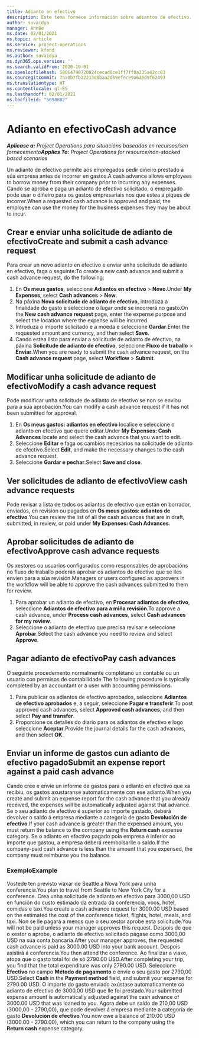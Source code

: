 ```yaml
---
title: Adianto en efectivo
description: Este tema fornece información sobre adiantos de efectivo.
author: suvaidya
manager: AnnBe
ms.date: 02/01/2021
ms.topic: article
ms.service: project-operations
ms.reviewer: kfend
ms.author: suvaidya
ms.dyn365.ops.version: ''
ms.search.validFrom: 2020-10-01
ms.openlocfilehash: 58864790720824cecad8ce1ff7ff0a335a42cc03
ms.sourcegitcommit: 7aa0b7fb22213d8baa2d69efece9a636d9f62493
ms.translationtype: HT
ms.contentlocale: gl-ES
ms.lasthandoff: 02/01/2021
ms.locfileid: "5098882"
---
```

# <a name="cash-advance"></a><span data-ttu-id="48cf8-103">Adianto en efectivo</span><span class="sxs-lookup"><span data-stu-id="48cf8-103">Cash advance</span></span>

<span data-ttu-id="48cf8-104">_**Aplícase a:** Project Operations para situacións baseadas en recursos/sen fornecemento_</span><span class="sxs-lookup"><span data-stu-id="48cf8-104">_**Applies To:** Project Operations for resource/non-stocked based scenarios_</span></span>

<span data-ttu-id="48cf8-105">Un adianto de efectivo permite aos empregados pedir diñeiro prestado á súa empresa antes de incorrer en gastos.</span><span class="sxs-lookup"><span data-stu-id="48cf8-105">A cash advance allows employees to borrow money from their company prior to incurring any expenses.</span></span> <span data-ttu-id="48cf8-106">Cando se aproba e paga un adianto de efectivo solicitado, o empregado pode usar o diñeiro para os gastos empresariais nos que estea a piques de incorrer.</span><span class="sxs-lookup"><span data-stu-id="48cf8-106">When a requested cash advance is approved and paid, the employee can use the money for the business expenses they may be about to incur.</span></span> 

## <a name="create-and-submit-a-cash-advance-request"></a><span data-ttu-id="48cf8-107">Crear e enviar unha solicitude de adianto de efectivo</span><span class="sxs-lookup"><span data-stu-id="48cf8-107">Create and submit a cash advance request</span></span>
<span data-ttu-id="48cf8-108">Para crear un novo adianto en efectivo e enviar unha solicitude de adianto en efectivo, faga o seguinte:</span><span class="sxs-lookup"><span data-stu-id="48cf8-108">To create a new cash advance and submit a cash advance request, do the following:</span></span> 

1. <span data-ttu-id="48cf8-109">En **Os meus gastos**, seleccione **Adiantos en efectivo** > **Novo**.</span><span class="sxs-lookup"><span data-stu-id="48cf8-109">Under **My Expenses**, select **Cash advances** > **New**.</span></span> 
2. <span data-ttu-id="48cf8-110">Na páxina **Nova solicitude de adianto de efectivo**, introduza a finalidade do gasto e seleccione o lugar onde se incorrerá no gasto.</span><span class="sxs-lookup"><span data-stu-id="48cf8-110">On the **New cash advance request** page, enter the expense purpose and select the location where the expense will be incurred.</span></span>
3. <span data-ttu-id="48cf8-111">Introduza o importe solicitado e a moeda e seleccione **Gardar**.</span><span class="sxs-lookup"><span data-stu-id="48cf8-111">Enter the requested amount and currency, and then select **Save**.</span></span> 
4. <span data-ttu-id="48cf8-112">Cando estea listo para enviar a solicitude de adianto de efectivo, na páxina **Solicitude de adianto de efectivo**, seleccione **Fluxo de traballo** > **Enviar**.</span><span class="sxs-lookup"><span data-stu-id="48cf8-112">When you are ready to submit the cash advance request, on the **Cash advance request** page, select **Workflow** > **Submit**.</span></span>

## <a name="modify-a-cash-advance-request"></a><span data-ttu-id="48cf8-113">Modificar unha solicitude de adianto de efectivo</span><span class="sxs-lookup"><span data-stu-id="48cf8-113">Modify a cash advance request</span></span>

<span data-ttu-id="48cf8-114">Pode modificar unha solicitude de adianto de efectivo se non se enviou para a súa aprobación.</span><span class="sxs-lookup"><span data-stu-id="48cf8-114">You can modify a cash advance request if it has not been submitted for approval.</span></span>

1. <span data-ttu-id="48cf8-115">En **Os meus gastos: adiantos en efectivo** localice e seleccione o adianto en efectivo que quere editar.</span><span class="sxs-lookup"><span data-stu-id="48cf8-115">Under **My Expenses: Cash Advances** locate and select the cash advance that you want to edit.</span></span>
2. <span data-ttu-id="48cf8-116">Seleccione **Editar** e faga os cambios necesarios na solicitude de adianto de efectivo.</span><span class="sxs-lookup"><span data-stu-id="48cf8-116">Select **Edit**, and make the necessary changes to the cash advance request.</span></span> 
3. <span data-ttu-id="48cf8-117">Seleccione **Gardar e pechar**.</span><span class="sxs-lookup"><span data-stu-id="48cf8-117">Select **Save and close**.</span></span>


## <a name="view-cash-advance-requests"></a><span data-ttu-id="48cf8-118">Ver solicitudes de adianto de efectivo</span><span class="sxs-lookup"><span data-stu-id="48cf8-118">View cash advance requests</span></span>
<span data-ttu-id="48cf8-119">Pode revisar a lista de todos os adiantos de efectivo que están en borrador, enviados, en revisión ou pagados en **Os meus gastos: adiantos de efectivo**.</span><span class="sxs-lookup"><span data-stu-id="48cf8-119">You can review the list of all the cash advances that are in draft, submitted, in review, or paid under **My Expenses: Cash Advances**.</span></span> 

## <a name="approve-cash-advance-requests"></a><span data-ttu-id="48cf8-120">Aprobar solicitudes de adianto de efectivo</span><span class="sxs-lookup"><span data-stu-id="48cf8-120">Approve cash advance requests</span></span>

<span data-ttu-id="48cf8-121">Os xestores ou usuarios configurados como responsables de aprobacións no fluxo de traballo poderán aprobar os adiantos de efectivo que se lles envíen para a súa revisión.</span><span class="sxs-lookup"><span data-stu-id="48cf8-121">Managers or users configured as approvers in the workflow will be able to approve the cash advances submitted to them for review.</span></span> 

1. <span data-ttu-id="48cf8-122">Para aprobar un adianto de efectivo, en **Procesar adiantos de efectivo**, seleccione **Adiantos de efectivo para a miña revisión**.</span><span class="sxs-lookup"><span data-stu-id="48cf8-122">To approve a cash advance, under **Process cash advances**, select **Cash advances for my review**.</span></span>
2. <span data-ttu-id="48cf8-123">Seleccione o adianto de efectivo que precisa revisar e seleccione **Aprobar**.</span><span class="sxs-lookup"><span data-stu-id="48cf8-123">Select the cash advance you need to review and select **Approve**.</span></span>  

## <a name="pay-cash-advances"></a><span data-ttu-id="48cf8-124">Pagar adianto de efectivo</span><span class="sxs-lookup"><span data-stu-id="48cf8-124">Pay cash advances</span></span> 
<span data-ttu-id="48cf8-125">O seguinte procedemento normalmente complétano un contable ou un usuario con permisos de contabilidade.</span><span class="sxs-lookup"><span data-stu-id="48cf8-125">The following procedure is typically completed by an accountant or a user with accounting permissions.</span></span>

1. <span data-ttu-id="48cf8-126">Para publicar os adiantos de efectivo aprobados, seleccione **Adiantos de efectivo aprobados** e, a seguir, seleccione **Pagar e transferir**.</span><span class="sxs-lookup"><span data-stu-id="48cf8-126">To post approved cash advances, select **Approved cash advances**, and then select **Pay and transfer**.</span></span>  
2. <span data-ttu-id="48cf8-127">Proporcione os detalles do diario para os adiantos de efectivo e logo seleccione **Aceptar**.</span><span class="sxs-lookup"><span data-stu-id="48cf8-127">Provide the journal details for the cash advances, and then select **OK**.</span></span> 

## <a name="submit-an-expense-report-against-a-paid-cash-advance"></a><span data-ttu-id="48cf8-128">Enviar un informe de gastos cun adianto de efectivo pagado</span><span class="sxs-lookup"><span data-stu-id="48cf8-128">Submit an expense report against a paid cash advance</span></span> 

<span data-ttu-id="48cf8-129">Cando cree e envíe un informe de gastos para o adianto en efectivo que xa recibiu, os gastos axustaranse automaticamente con ese adianto.</span><span class="sxs-lookup"><span data-stu-id="48cf8-129">When you create and submit an expense report for the cash advance that you already received, the expenses will be automatically adjusted against that advance.</span></span> <span data-ttu-id="48cf8-130">Se o seu adianto de efectivo é superior ao importe gastado, deberá devolver o saldo á empresa mediante a categoría de gasto **Devolución de efectivo**.</span><span class="sxs-lookup"><span data-stu-id="48cf8-130">If your cash advance is greater than the expensed amount, you must return the balance to the company using the **Return cash** expense category.</span></span> <span data-ttu-id="48cf8-131">Se o adianto en efectivo pagado pola empresa é inferior ao importe que gastou, a empresa deberá reembolsarlle o saldo.</span><span class="sxs-lookup"><span data-stu-id="48cf8-131">If the company-paid cash advance is less than the amount that you expensed, the company must reimburse you the balance.</span></span> 

### <a name="example"></a><span data-ttu-id="48cf8-132">Exemplo</span><span class="sxs-lookup"><span data-stu-id="48cf8-132">Example</span></span>
<span data-ttu-id="48cf8-133">Vostede ten previsto viaxar de Seattle a Nova York para unha conferencia.</span><span class="sxs-lookup"><span data-stu-id="48cf8-133">You plan to travel from Seattle to New York City for a conference.</span></span> <span data-ttu-id="48cf8-134">Crea unha solicitude de adianto en efectivo para 3000,00 USD en función do custo estimado da entrada da conferencia, voos, hotel, comidas e taxi.</span><span class="sxs-lookup"><span data-stu-id="48cf8-134">You create a cash advance request for 3000.00 USD based on the estimated the cost of the conference ticket, flights, hotel, meals, and taxi.</span></span> <span data-ttu-id="48cf8-135">Non se lle pagará a menos que o seu xestor aprobe esta solicitude.</span><span class="sxs-lookup"><span data-stu-id="48cf8-135">You will not be paid unless your manager approves this request.</span></span> <span data-ttu-id="48cf8-136">Despois de que o xestor o aprobe, o adianto de efectivo solicitado págase como 3000,00 USD na súa conta bancaria.</span><span class="sxs-lookup"><span data-stu-id="48cf8-136">After your manager approves, the requested cash advance is paid as 3000.00 USD into your bank account.</span></span> <span data-ttu-id="48cf8-137">Despois asistirá á conferencia.</span><span class="sxs-lookup"><span data-stu-id="48cf8-137">You then attend the conference.</span></span> <span data-ttu-id="48cf8-138">Ao finalizar a viaxe, atopa que o gasto total foi de só 2790.00 USD.</span><span class="sxs-lookup"><span data-stu-id="48cf8-138">After completing your trip, you find that the total expenditure was only 2790.00 USD.</span></span> <span data-ttu-id="48cf8-139">Seleccione **Efectivo** no campo **Método de pagamento** e envíe o seu gasto por 2790,00 USD.</span><span class="sxs-lookup"><span data-stu-id="48cf8-139">Select **Cash** in the **Payment method** field, and submit your expense for 2790.00 USD.</span></span> <span data-ttu-id="48cf8-140">O importe do gasto enviado axústase automaticamente co adianto de efectivo de 3000,00 USD que lle foi prestado.</span><span class="sxs-lookup"><span data-stu-id="48cf8-140">Your submitted expense amount is automatically adjusted against the cash advance of 3000.00 USD that was loaned to you.</span></span> <span data-ttu-id="48cf8-141">Agora debe un saldo de 210,00 USD (3000,00 - 2790,00), que pode devolver á empresa mediante a categoría de gasto **Devolución de efectivo**.</span><span class="sxs-lookup"><span data-stu-id="48cf8-141">You now owe a balance of 210.00 USD (3000.00 - 2790.00), which you can return to the company using the **Return cash** expense category.</span></span>

